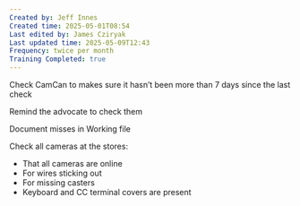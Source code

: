 ```yaml
---
Created by: Jeff Innes
Created time: 2025-05-01T08:54
Last edited by: James Cziryak
Last updated time: 2025-05-09T12:43
Frequency: twice per month
Training Completed: true
---
```

Check CamCan to makes sure it hasn’t been more than 7 days since the last check

Remind the advocate to check them

Document misses in Working file

  

Check all cameras at the stores:

- That all cameras are online
- For wires sticking out
- For missing casters
- Keyboard and CC terminal covers are present